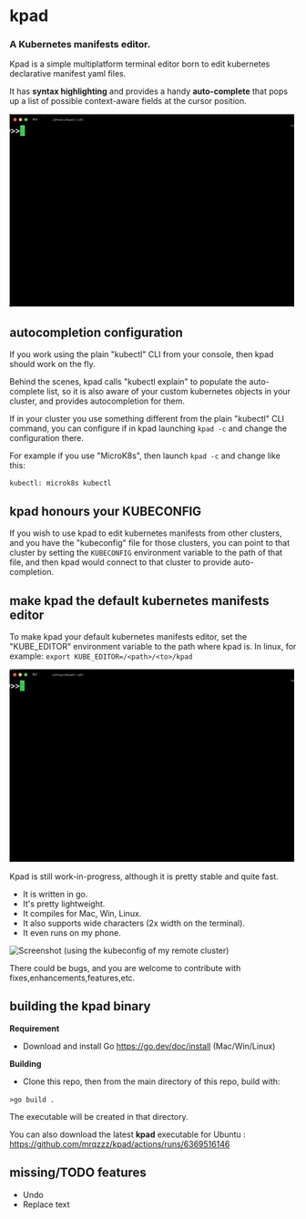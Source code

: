 # kpad

### A Kubernetes manifests editor.

Kpad is a simple multiplatform terminal editor born to edit kubernetes declarative manifest yaml files.

It has **syntax highlighting** and provides a handy **auto-complete** that pops up a list of possible context-aware fields at the cursor position.

![Screenshot](res/preview.gif)



## autocompletion configuration

If you work using the plain "kubectl" CLI from your console, then kpad should work on the fly.

Behind the scenes, kpad calls "kubectl explain" to populate the auto-complete list, so it is also aware of your custom kubernetes objects in your cluster, and provides autocompletion for them.

If in your cluster you use something different from the plain "kubectl" CLI command, you can configure if in kpad launching `kpad -c` and change the configuration there.

For example if you use "MicroK8s", then launch `kpad -c` and change like this:
```
kubectl: microk8s kubectl
```

## kpad honours your KUBECONFIG
If you wish to use kpad to edit kubernetes manifests from other clusters, and you have the "kubeconfig" file for those clusters, you can point to that cluster by setting the `KUBECONFIG` environment variable to the path of that file, and then kpad would connect to that cluster to provide auto-completion. 


## make kpad the default kubernetes manifests editor

To make kpad your default kubernetes manifests editor, set the "KUBE_EDITOR" environment variable to the path where kpad is.
In linux, for example:
`export KUBE_EDITOR=/<path>/<to>/kpad`

![Screenshot](res/preview-edit.gif)


Kpad is still work-in-progress, although it is pretty stable and quite fast.
- It is written in go. 
- It's pretty lightweight.
- It compiles for Mac, Win, Linux.
- It also supports wide characters (2x width on the terminal).
- It even runs on my phone.

![Screenshot](res/phone.gif)
(using the kubeconfig of my remote cluster)

There could be bugs, and you are welcome to contribute with fixes,enhancements,features,etc.

## building the kpad binary

**Requirement**
- Download and install Go https://go.dev/doc/install  (Mac/Win/Linux)

**Building**
- Clone this repo, then from the main directory of this repo, build with:

`>go build .`

The executable will be created in that directory.

You can also download the latest **kpad** executable for Ubuntu : https://github.com/mrqzzz/kpad/actions/runs/6369516146


## missing/TODO features

- Undo
- Replace text


